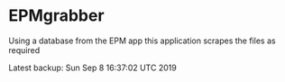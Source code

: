 # EPMgrabber
Using a database from the EPM app this application scrapes the files as required


Latest backup: Sun Sep 8 16:37:02 UTC 2019
